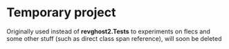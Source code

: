 # Temporary project
Originally used instead of **revghost2.Tests** to experiments on flecs and some other stuff (such as direct class span reference), will soon be deleted